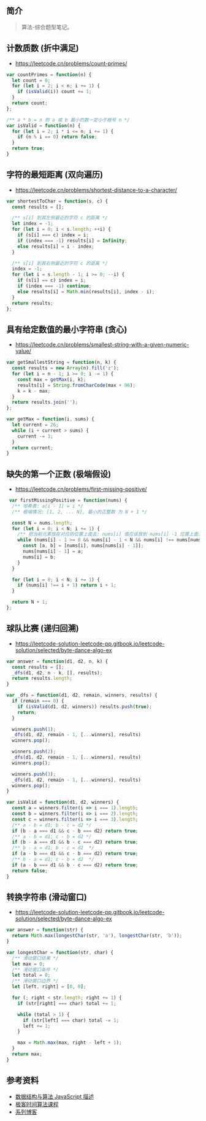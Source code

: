 ## 简介

> 算法-综合题型笔记。

## 计数质数 (折中满足)

- https://leetcode.cn/problems/count-primes/

```js
var countPrimes = function(n) {
  let count = 0;
  for (let i = 2; i < n; i += 1) {
    if (isValid(i)) count += 1;
  }
  return count;
};

/** a * b = n 则 a 或 b 最小的数一定小于根号 n */
var isValid = function(n) {
  for (let i = 2; i * i <= n; i += 1) {
    if (n % i == 0) return false;
  }
  return true;
}
```

##  字符的最短距离 (双向遍历)

- https://leetcode.cn/problems/shortest-distance-to-a-character/

```js
var shortestToChar = function(s, c) {
  const results = [];

  /** s[i] 到其左侧最近的字符 c 的距离 */
  let index = -1;
  for (let i = 0; i < s.length; ++i) {
    if (s[i] === c) index = i;
    if (index === -1) results[i] = Infinity;
    else results[i] = i - index;
  }

  /** s[i] 到其右侧最近的字符 c 的距离 */
  index = -1;
  for (let i = s.length - 1; i >= 0; --i) {
    if (s[i] == c) index = i;
    if (index === -1) continue;
    else results[i] = Math.min(results[i], index - i);
  }
  return results;
};
```

## 具有给定数值的最小字符串 (贪心)

- https://leetcode.cn/problems/smallest-string-with-a-given-numeric-value/

```js
var getSmallestString = function(n, k) {
  const results = new Array(n).fill('z');
  for (let i = n - 1; i >= 0; i -= 1) {
    const max = getMax(i, k);
    results[i] = String.fromCharCode(max + 96);
    k = k - max;
  }
  return results.join('');
};

var getMax = function(i, sums) {
  let current = 26;
  while (i + current > sums) {
    current -= 1;
  }
  return current;
}
```

## 缺失的第一个正数 (极端假设)

- https://leetcode.cn/problems/first-missing-positive/


```js
 var firstMissingPositive = function(nums) {
  /** 哈希表: a[i - 1] = i */
  /** 极端情况: [1, 2, ... N], 最小的正整数 为 N + 1 */

  const N = nums.length;
  for (let i = 0; i < N; i += 1) {
    /** 把当前元素放在对应的位置上面去: nums[i] 值应该放到 nums[i] -1 位置上面去 */
    while (nums[i] - 1 >= 0 && nums[i] - 1 < N && nums[i] !== nums[nums[i] - 1]) {
      const [a, b] = [nums[i], nums[nums[i] - 1]];
      nums[nums[i] - 1] = a;
      nums[i] = b;
    }
  }

  for (let i = 0; i < N; i += 1) {
    if (nums[i] !== i + 1) return i + 1;
  }

  return N + 1;
};
```

## 球队比赛 (递归回溯)

- https://leetcode-solution-leetcode-pp.gitbook.io/leetcode-solution/selected/byte-dance-algo-ex

```js
var answer = function(d1, d2, n, k) {
  const results = [];
  _dfs(d1, d2, n - k, [], results);
  return results.length;
}

var _dfs = function(d1, d2, remain, winners, results) {
  if (remain === 0) {
    if (isValid(d1, d2, winners)) results.push(true);
    return;
  }

  winners.push(1);
  _dfs(d1, d2, remain - 1, [...winners], results)
  winners.pop();

  winners.push(2);
  _dfs(d1, d2, remain - 1, [...winners], results)
  winners.pop();

  winners.push(3);
  _dfs(d1, d2, remain - 1, [...winners], results)
  winners.pop();
}

var isValid = function(d1, d2, winners) {
  const a = winners.filter(i => i === 1).length;
  const b = winners.filter(i => i === 2).length;
  const c = winners.filter(i => i === 3).length;
  /** a - b = d1; b - c = d2 */
  if (b - a === d1 && c - b === d2) return true;
  /** a - b = d1; c - b = d2 */
  if (b - a === d1 && b - c === d2) return true;
  /** b - a = d1; b - c = d2  */
  if (a - b === d1 && c - b === d2) return true;
  /** b - a = d1; c - b = d2  */
  if (a - b === d1 && b - c === d2) return true;
  return false;
}
```

## 转换字符串 (滑动窗口)

- https://leetcode-solution-leetcode-pp.gitbook.io/leetcode-solution/selected/byte-dance-algo-ex


```js
var answer = function(str) {
  return Math.max(longestChar(str, 'a'), longestChar(str, 'b'));
}

var longestChar = function(str, char) {
  /** 滑动窗口结果 */
  let max = 0;
  /** 滑动窗口条件 */
  let total = 0;
  /** 滑动窗口边界 */
  let [left, right] = [0, 0];

  for (; right < str.length; right += 1) {
    if (str[right] === char) total += 1;

    while (total > 1) {
      if (str[left] === char) total -= 1;
      left += 1;
    }

    max = Math.max(max, right - left + 1);
  }
  return max;
}
```

## 参考资料

- [数据结构与算法 JavaScript 描述](https://book.douban.com/subject/25945449/)
- [极客时间算法课程](https://time.geekbang.org/course/intro/100019701)
- [系列博客](https://leetcode-solution-leetcode-pp.gitbook.io)
